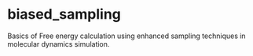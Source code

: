 # biased_sampling
Basics of Free energy calculation using enhanced sampling techniques in molecular dynamics simulation.
